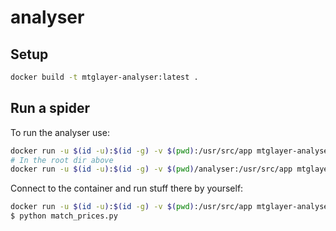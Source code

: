 # analyser

## Setup

```bash
docker build -t mtglayer-analyser:latest .
```

## Run a spider

To run the analyser use:
```bash
docker run -u $(id -u):$(id -g) -v $(pwd):/usr/src/app mtglayer-analyser python match_prices.py
# In the root dir above
docker run -u $(id -u):$(id -g) -v $(pwd)/analyser:/usr/src/app mtglayer-analyser python match_prices.py
```

Connect to the container and run stuff there by yourself:
```bash
docker run -u $(id -u):$(id -g) -v $(pwd):/usr/src/app mtglayer-analyser bash
$ python match_prices.py
```
